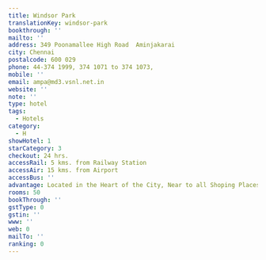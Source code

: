 ```yaml
---
title: Windsor Park
translationKey: windsor-park
bookthrough: ''
mailto: ''
address: 349 Poonamallee High Road  Aminjakarai
city: Chennai
postalcode: 600 029
phone: 44-374 1999, 374 1071 to 374 1073,
mobile: ''
email: ampa@md3.vsnl.net.in
website: ''
note: ''
type: hotel
tags:
  - Hotels
category:
  - H
showHotel: 1
starCategory: 3
checkout: 24 hrs.
accessRail: 5 kms. from Railway Station
accessAir: 15 kms. from Airport
accessBus: ''
advantage: Located in the Heart of the City, Near to all Shoping Places
rooms: 50
bookThrough: ''
gstType: 0
gstin: ''
www: ''
web: 0
mailTo: ''
ranking: 0
---
```







